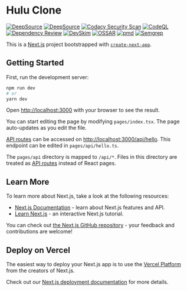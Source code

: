 # Hulu Clone

[![DeepSource](https://deepsource.io/gh/milliorn/Hulu-Clone-Landing-Page.svg/?label=active+issues&show_trend=true&token=JucbngtwHxNrD1kuNefcdbqf)](https://deepsource.io/gh/milliorn/Hulu-Clone-Landing-Page/?ref=repository-badge)
[![DeepSource](https://deepsource.io/gh/milliorn/Hulu-Clone-Landing-Page.svg/?label=resolved+issues&show_trend=true&token=JucbngtwHxNrD1kuNefcdbqf)](https://deepsource.io/gh/milliorn/Hulu-Clone-Landing-Page/?ref=repository-badge)
[![Codacy Security Scan](https://github.com/milliorn/Hulu-Clone-Landing-Page/actions/workflows/codacy.yml/badge.svg)](https://github.com/milliorn/Hulu-Clone-Landing-Page/actions/workflows/codacy.yml)
[![CodeQL](https://github.com/milliorn/Hulu-Clone-Landing-Page/actions/workflows/codeql.yml/badge.svg)](https://github.com/milliorn/Hulu-Clone-Landing-Page/actions/workflows/codeql.yml)
[![Dependency Review](https://github.com/milliorn/Hulu-Clone-Landing-Page/actions/workflows/dependency-review.yml/badge.svg)](https://github.com/milliorn/Hulu-Clone-Landing-Page/actions/workflows/dependency-review.yml)
[![DevSkim](https://github.com/milliorn/Hulu-Clone-Landing-Page/actions/workflows/devskim.yml/badge.svg)](https://github.com/milliorn/Hulu-Clone-Landing-Page/actions/workflows/devskim.yml)
[![OSSAR](https://github.com/milliorn/Hulu-Clone-Landing-Page/actions/workflows/ossar.yml/badge.svg)](https://github.com/milliorn/Hulu-Clone-Landing-Page/actions/workflows/ossar.yml)
[![pmd](https://github.com/milliorn/Hulu-Clone-Landing-Page/actions/workflows/pmd.yml/badge.svg)](https://github.com/milliorn/Hulu-Clone-Landing-Page/actions/workflows/pmd.yml)
[![Semgrep](https://github.com/milliorn/Hulu-Clone-Landing-Page/actions/workflows/semgrep.yml/badge.svg)](https://github.com/milliorn/Hulu-Clone-Landing-Page/actions/workflows/semgrep.yml)

This is a [Next.js](https://nextjs.org/) project bootstrapped with [`create-next-app`](https://github.com/vercel/next.js/tree/canary/packages/create-next-app).

## Getting Started

First, run the development server:

```bash
npm run dev
# or
yarn dev
```

Open [http://localhost:3000](http://localhost:3000) with your browser to see the result.

You can start editing the page by modifying `pages/index.tsx`. The page auto-updates as you edit the file.

[API routes](https://nextjs.org/docs/api-routes/introduction) can be accessed on [http://localhost:3000/api/hello](http://localhost:3000/api/hello). This endpoint can be edited in `pages/api/hello.ts`.

The `pages/api` directory is mapped to `/api/*`. Files in this directory are treated as [API routes](https://nextjs.org/docs/api-routes/introduction) instead of React pages.

## Learn More

To learn more about Next.js, take a look at the following resources:

- [Next.js Documentation](https://nextjs.org/docs) - learn about Next.js features and API.
- [Learn Next.js](https://nextjs.org/learn) - an interactive Next.js tutorial.

You can check out [the Next.js GitHub repository](https://github.com/vercel/next.js/) - your feedback and contributions are welcome!

## Deploy on Vercel

The easiest way to deploy your Next.js app is to use the [Vercel Platform](https://vercel.com/new?utm_medium=default-template&filter=next.js&utm_source=create-next-app&utm_campaign=create-next-app-readme) from the creators of Next.js.

Check out our [Next.js deployment documentation](https://nextjs.org/docs/deployment) for more details.
